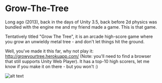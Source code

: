 # Grow-The-Tree

Long ago (2013), back in the days of Unity 3.5, back before 2d physics was bundled with the engine me and my friend made a game. 
This is that game.

Tentatively titled "Grow The Tree", it is an arcade high-score game where you grow an unwieldy metal tree - and don't let things hit the ground.

Well, you've made it this far, why not play it: http://growyourtree.herokuapp.com/
(Note: you'll need to find a browser that still supports Unity Web Player).
It has a top-10 high scorers, let me know if you make it on there - but you won't :)

![alt text](http://i.imgur.com/libcZwj.png "How to play grow the tree.")
